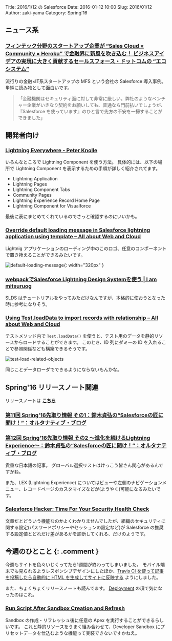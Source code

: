 Title: 2016/1/12 の Salesforce
Date: 2016-01-12 10:00
Slug: 2016/01/12
Author: zaki-yama
Category: Spring'16

## ニュース系

### [フィンテック分野のスタートアップ企業が “Sales Cloud × Community × Heroku” で金融界に新風を吹き込む！ ビジネスアイデアの実現に大きく貢献するセールスフォース・ドットコムの “エコシステム”](http://www.salesforce.com/jp/customers/stories/mfs.jsp?d=701300000025VPE)

流行りの金融×IT系スタートアップの MFS という会社の Salesforce 導入事例。
単純に読み物として面白いです。

> 「金融機関はセキュリティ面に対して非常に厳しい。弊社のようなベンチャー企業がいきなり契約をお願いしても、普通なら門前払いでしょうが、『Salesforce を使っています』のひと言で先方の不安を一掃することができました」


## 開発者向け

### [Lightning Everywhere - Peter Knolle](http://peterknolle.com/lightning-everywhere/)

いろんなところで Lightning Component を使う方法。
具体的には、以下の場所で Lightning Component を表示するための手順が詳しく紹介されてます。

- Lightning Application
- Lightning Pages
- Lightning Component Tabs
- Community Pages
- Lightning Experience Record Home Page
- Lightning Component for Visualforce

最後に表にまとめてくれているのでさっと確認するのにいいかも。

### [Override default loading message in Salesforce lightning application using template – All about Web and Cloud](http://www.jitendrazaa.com/blog/salesforce/override-default-loading-message-in-salesforce-lightning-using-template/)

Lightnig アプリケーションのローディング中のこのロゴ、任意のコンポーネントで置き換えることができるみたいです。

![default-loading-message]({filename}/images/2016-01-12/default-loading-message.png){: width="320px" }

### [webpackでSalesforce Lightning Design Systemを使う | I am mitsuruog](http://blog.mitsuruog.info/2016/01/use-salesforce-lightning-design-system-in-webpack.html)

SLDS はチュートリアルをやってみただけなんですが、本格的に使おうとなった時に参考になりそう。

### [Using Test.loadData to import records with relationship – All about Web and Cloud](http://www.jitendrazaa.com/blog/salesforce/using-test-loaddata-to-import-records-with-relationship/?platform=hootsuite)

テストメソッド内で `Test.loadData()` を使うと、テスト用のデータを静的リソースからロードすることができます。
このとき、ID 列にダミーの ID を入れることで参照関係なども構築できるそうです。

![test-load-related-objects]({filename}/images/2016-01-12/test-load-related-objects.png)

同じことデータローダでできるようにならないもんかな。


## Spring'16 リリースノート関連

リリースノートは **[こちら](https://releasenotes.docs.salesforce.com/en-us/spring16/release-notes/salesforce_release_notes.htm)**

### [第11回 Spring'16先取り情報 その1：鈴木貞弘の“Salesforceの匠に聞け！”：オルタナティブ・ブログ](http://blogs.itmedia.co.jp/sadahiro29/2015/12/11_spring16_1.html)

### [第12回 Spring'16先取り情報 その2 ～進化を続けるLightning Experience～：鈴木貞弘の“Salesforceの匠に聞け！”：オルタナティブ・ブログ](http://blogs.itmedia.co.jp/sadahiro29/2016/01/12_spring16_2_lightning_experience.html)

貴重な日本語の記事。
グローバル選択リストはけっこう皆さん関心があるんですかね。

また、LEX (Lightning Experience) についてはビューや左側のナビゲーションメニュー、レコードページのカスタマイズなどが(ようやく)可能になるみたいです。

### [Salesforce Hacker: Time For Your Security Health Check](http://www.salesforcehacker.com/2016/01/time-for-your-security-health-check.html)

文章だとどういう機能なのかよくわかりませんでしたが、組織のセキュリティに関する設定(パスワードポリシーやセッションの設定など)が
Salesforce の推奨する設定値とどれだけ差があるかを診断してくれる、だけのようです。


## 今週のひとこと {: .comment }

今週もサイトを色々いじくってたら1週間が終わってしまいました。
モバイル端末でも見られるようレスポンシブデザインにしたほか、[Travis CI を使って記事を投稿したら自動的に HTML を生成してサイトに反映する](http://dackdive.hateblo.jp/entry/2016/01/10/111051) ようにしました。

また、ちょくちょくリリースノートも読んでます。
[Deployment](http://docs.releasenotes.salesforce.com/en-us/spring16/release-notes/rn_deployment.htm) の項で気になったのはこれ。

### [Run Script After Sandbox Creation and Refresh](http://docs.releasenotes.salesforce.com/en-us/spring16/release-notes/rn_deployment_sandbox_postcopy_script.htm)

Sandbox の作成・リフレッシュ後に任意の Apex を実行することができるらしいです。
これと静的リソースをうまく組み合わせて、Developer Sandbox にプリセットデータを仕込むような機能って実装できないですかねえ。
